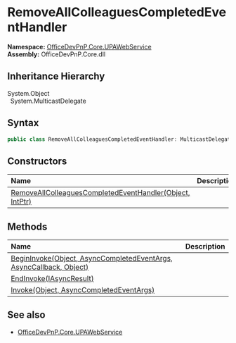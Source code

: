 # RemoveAllColleaguesCompletedEventHandler
  

**Namespace:** [OfficeDevPnP.Core.UPAWebService](OfficeDevPnP.Core.UPAWebService.md)  
**Assembly:** OfficeDevPnP.Core.dll  
## Inheritance Hierarchy
System.Object  
&ensp;System.MulticastDelegate  
## Syntax
```C#
public class RemoveAllColleaguesCompletedEventHandler: MulticastDelegate
```
## Constructors
|**Name**|**Description**|
|:-----|:-----|
| [RemoveAllColleaguesCompletedEventHandler(Object, IntPtr)](OfficeDevPnP.Core.UPAWebService.RemoveAllColleaguesCompletedEventHandler.ctor1.md) |  
## Methods
|**Name**|**Description**|
|:-----|:-----|
| [BeginInvoke(Object, AsyncCompletedEventArgs, AsyncCallback, Object)](OfficeDevPnP.Core.UPAWebService.RemoveAllColleaguesCompletedEventHandler.f6352ab0.md) | 
| [EndInvoke(IAsyncResult)](OfficeDevPnP.Core.UPAWebService.RemoveAllColleaguesCompletedEventHandler.c9867657.md) | 
| [Invoke(Object, AsyncCompletedEventArgs)](OfficeDevPnP.Core.UPAWebService.RemoveAllColleaguesCompletedEventHandler.26851c57.md) | 
## See also
- [OfficeDevPnP.Core.UPAWebService](OfficeDevPnP.Core.UPAWebService.md)
